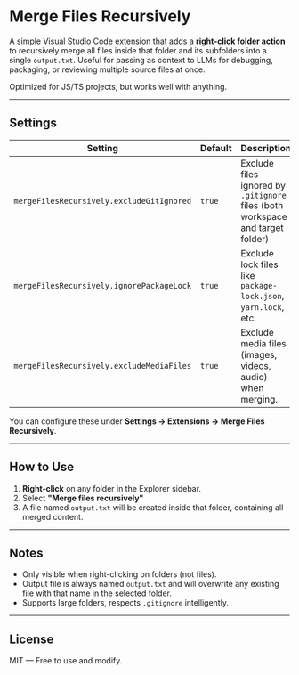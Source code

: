 # Merge Files Recursively

A simple Visual Studio Code extension that adds a **right-click folder action** to recursively merge all files inside that folder and its subfolders into a single `output.txt`. Useful for passing as context to LLMs for debugging, packaging, or reviewing multiple source files at once.

Optimized for JS/TS projects, but works well with anything.

---

## Settings

| Setting                                 | Default | Description |
|----------------------------------------|---------|-------------|
| `mergeFilesRecursively.excludeGitIgnored` | `true`  | Exclude files ignored by `.gitignore` files (both workspace and target folder) |
| `mergeFilesRecursively.ignorePackageLock` | `true`  | Exclude lock files like `package-lock.json`, `yarn.lock`, etc. |
| `mergeFilesRecursively.excludeMediaFiles` | `true`  | Exclude media files (images, videos, audio) when merging. |

You can configure these under **Settings → Extensions → Merge Files Recursively**.

---

## How to Use

1. **Right-click** on any folder in the Explorer sidebar.
2. Select **"Merge files recursively"**
3. A file named `output.txt` will be created inside that folder, containing all merged content.

---

## Notes

- Only visible when right-clicking on folders (not files).
- Output file is always named `output.txt` and will overwrite any existing file with that name in the selected folder.
- Supports large folders, respects `.gitignore` intelligently.

---

## License

MIT — Free to use and modify.
